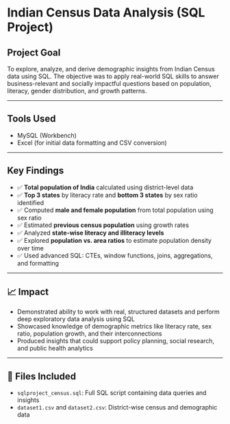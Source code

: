 
#  Indian Census Data Analysis (SQL Project)

##  Project Goal
To explore, analyze, and derive demographic insights from Indian Census data using SQL. The objective was to apply real-world SQL skills to answer business-relevant and socially impactful questions based on population, literacy, gender distribution, and growth patterns.

---

##  Tools Used
- MySQL (Workbench)
- Excel (for initial data formatting and CSV conversion)

---

##  Key Findings
- ✅ **Total population of India** calculated using district-level data
- ✅ **Top 3 states** by literacy rate and **bottom 3 states** by sex ratio identified
- ✅ Computed **male and female population** from total population using sex ratio
- ✅ Estimated **previous census population** using growth rates
- ✅ Analyzed **state-wise literacy and illiteracy levels**
- ✅ Explored **population vs. area ratios** to estimate population density over time
- ✅ Used advanced SQL: CTEs, window functions, joins, aggregations, and formatting

---

## 📈 Impact
- Demonstrated ability to work with real, structured datasets and perform deep exploratory data analysis using SQL
- Showcased knowledge of demographic metrics like literacy rate, sex ratio, population growth, and their interconnections
- Produced insights that could support policy planning, social research, and public health analytics


---

## 📄 Files Included
- `sqlproject_census.sql`: Full SQL script containing data queries and insights
- `dataset1.csv` and `dataset2.csv`: District-wise census and demographic data


